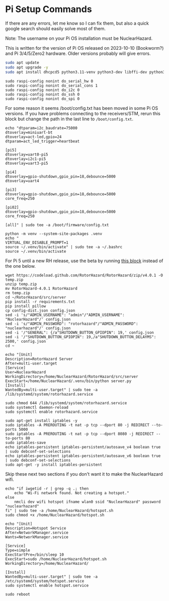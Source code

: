 # Pi Setup Commands

If there are any errors, let me know so I can fix them, but also a quick google search should easily solve most of them.

Note: The username on your Pi OS installation must be NuclearHazard.

This is written for the version of Pi OS released on 2023-10-10 (Bookworm?) and Pi 3/4/5/Zero2 hardware. Older versions probably will give errors.

```bash
sudo apt update
sudo apt upgrade -y
sudo apt install dhcpcd5 python3.11-venv python3-dev libffi-dev python3-smbus build-essential python3-pip git scons swig python3-rpi.gpio default-jdk-headless libjpeg-dev libopenjp2-7-dev esptool -y
```
```
sudo raspi-config nonint do_serial_hw 0
sudo raspi-config nonint do_serial_cons 1
sudo raspi-config nonint do_i2c 0
sudo raspi-config nonint do_ssh 0
sudo raspi-config nonint do_spi 0
```
For some reason it seems /boot/config.txt has been moved in some Pi OS versions. If you have problems connecting to the receivers/STM, rerun this block but change the path in the last line to `/boot/config.txt`.
```
echo "dtparam=i2c_baudrate=75000
dtoverlay=miniuart-bt
dtoverlay=act-led,gpio=24
dtparam=act_led_trigger=heartbeat

[pi5]
dtoverlay=uart0-pi5
dtoverlay=i2c1-pi5
dtoverlay=uart3-pi5

[pi4]
dtoverlay=gpio-shutdown,gpio_pin=18,debounce=5000
dtoverlay=uart4

[pi3]
dtoverlay=gpio-shutdown,gpio_pin=18,debounce=5000
core_freq=250

[pi02]
dtoverlay=gpio-shutdown,gpio_pin=18,debounce=5000
core_freq=250

[all]" | sudo tee -a /boot/firmware/config.txt
```
```
python -m venv --system-site-packages .venv
echo "
VIRTUAL_ENV_DISABLE_PROMPT=1
source ~/.venv/bin/activate" | sudo tee -a ~/.bashrc
source ~/.venv/bin/activate
```
For Pi 5 until a new RH release, use the beta by running [this block](pi5.md) instead of the one below.
```
wget https://codeload.github.com/RotorHazard/RotorHazard/zip/v4.0.1 -O temp.zip
unzip temp.zip
mv RotorHazard-4.0.1 RotorHazard
rm temp.zip
cd ~/RotorHazard/src/server
pip install -r requirements.txt
pip install pillow
cp config-dist.json config.json
sed -i 's/"ADMIN_USERNAME": "admin"/"ADMIN_USERNAME": "NuclearHazard"/' config.json
sed -i 's/"ADMIN_PASSWORD": "rotorhazard"/"ADMIN_PASSWORD": "nuclearhazard"/' config.json
sed -i '/"GENERAL": {/a"SHUTDOWN_BUTTON_GPIOPIN": 19,' config.json
sed -i '/"SHUTDOWN_BUTTON_GPIOPIN": 19,/a"SHUTDOWN_BUTTON_DELAYMS": 2500,' config.json
cd ~
```
```
echo "[Unit]
Description=RotorHazard Server
After=multi-user.target
[Service]
User=NuclearHazard
WorkingDirectory=/home/NuclearHazard/RotorHazard/src/server
ExecStart=/home/NuclearHazard/.venv/bin/python server.py
[Install]
WantedBy=multi-user.target" | sudo tee -a /lib/systemd/system/rotorhazard.service
```
```
sudo chmod 644 /lib/systemd/system/rotorhazard.service
sudo systemctl daemon-reload
sudo systemctl enable rotorhazard.service
```
```
sudo apt-get install iptables -y
sudo iptables -A PREROUTING -t nat -p tcp --dport 80 -j REDIRECT --to-ports 5000
sudo iptables -A PREROUTING -t nat -p tcp --dport 8080 -j REDIRECT --to-ports 80
sudo iptables-save
echo iptables-persistent iptables-persistent/autosave_v4 boolean true | sudo debconf-set-selections
echo iptables-persistent iptables-persistent/autosave_v6 boolean true | sudo debconf-set-selections
sudo apt-get -y install iptables-persistent
```
Skip these next two sections if you don't want it to make the NuclearHazard wifi.
```
echo "if iwgetid -r | grep -q .; then
    echo "Wi-Fi network found. Not creating a hotspot."
else
    nmcli dev wifi hotspot ifname wlan0 ssid "NuclearHazard" password "nuclearhazard"
fi" | sudo tee -a /home/NuclearHazard/hotspot.sh
sudo chmod +x /home/NuclearHazard/hotspot.sh
```
```
echo "[Unit]
Description=Hotspot Service
After=NetworkManager.service
Wants=NetworkManager.service

[Service]
Type=simple
ExecStartPre=/bin/sleep 10
ExecStart=sudo /home/NuclearHazard/hotspot.sh
WorkingDirectory=/home/NuclearHazard/

[Install]
WantedBy=multi-user.target" | sudo tee -a /etc/systemd/system/hotspot.service
sudo systemctl enable hotspot.service
```
```
sudo reboot
```